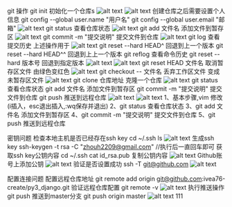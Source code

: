 git 操作
git init 初始化一个仓库s
![alt text](截图文件/image-27.png)
![alt text](截图文件/image-28.png)
创建仓库之后需要设置个人信息
git config --global user.name "用户名"
git config --global user.email "邮箱"
![alt text](截图文件/image-29.png)
git status 查看仓库状态
![alt text](截图文件/image-30.png)
git add 文件名 添加文件到暂存区
![alt text](截图文件/image-31.png)
git commit -m "提交说明" 提交文件到仓库
![alt text](截图文件/image-32.png)
git log 查看提交历史  上述操作用于
![alt text](截图文件/image-33.png)
git reset --hard HEAD^ 回退到上一个版本
git reset --hard HEAD^^ 回退到上上一个版本
git reflog 查看命令历史
git reset --hard 版本号 回退到指定版本
![alt text](截图文件/image-35.png)
![alt text](截图文件/image-34.png)
git reset HEAD 文件名 取消暂存区文件 由绿色变红色
![alt text](截图文件/image-36.png)
git checkout -- 文件名 丢弃工作区文件 变成未暂存区文件
![alt text](截图文件/image-37.png)
git clone 仓库地址 克隆一个仓库
![alt text](截图文件/image-38.png)
git status 查看仓库状态
git add 文件名 添加文件到暂存区
git commit -m "提交说明" 提交文件到仓库
git push 推送到远程仓库
![alt text](截图文件/image-39.png)
![alt text](截图文件/image-40.png)
1、基本步骤,vim 修改(i插入，esc退出插入,:wq保存并退出)
2、git status 查看仓库状态
3、git add 文件名 添加文件到暂存区
4、git commit -m "提交说明" 提交文件到仓库
5、git push 推送到远程仓库

密钥问题
检查本地主机是否已经存在ssh key
cd ~/.ssh
ls
![alt text](截图文件/image-60.png)
生成ssh key
ssh-keygen -t rsa -C "zhouh2209@gmail.com"
//执行后一直回车即可
获取ssh key公钥内容
cd ~/.ssh
cat id_rsa.pub
复制公钥内容
![alt text](截图文件/image-61.png)
Github账号上添加公钥
![alt text](截图文件/image-62.png)
验证是否设置成功
ssh -T git@github.com
![alt text](截图文件/image-63.png)

配置连接问题
配置远程仓库地址
git remote add origin git@github.com:ivea76-create/py3_django.git
验证远程仓库配置
git remote -v
![alt text](截图文件/image-64.png)
执行推送操作
git push 
推送到master分支
git push origin master
![alt text](截图文件/image-65.png)
111
